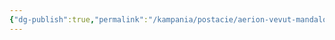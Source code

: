 ```yaml
---
{"dg-publish":true,"permalink":"/kampania/postacie/aerion-vevut-mandalor-sprawiedliwy/","dgPassFrontmatter":true}
---
```


